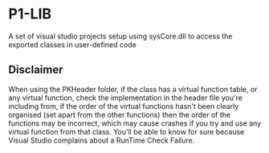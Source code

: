 # P1-LIB
 A set of visual studio projects setup using sysCore.dll to access the exported classes in user-defined code

## Disclaimer
When using the PKHeader folder, if the class has a virtual function table, or any virtual function, check the implementation in the header file you're including from, if the order of the virtual functions hasn't been clearly organised (set apart from the other functions) then the order of the functions may be incorrect, which may cause crashes if you try and use any virtual function from that class. You'll be able to know for sure because Visual Studio complains about a RunTime Check Failure.
